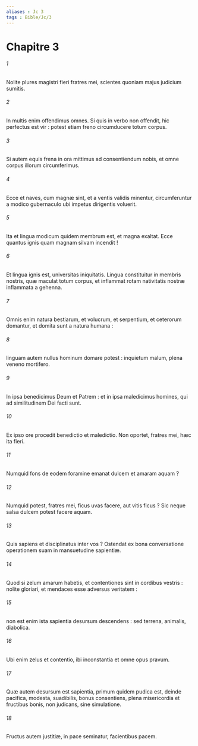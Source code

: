 ```yaml
---
aliases : Jc 3
tags : Bible/Jc/3
---
```


# Chapitre 3

###### 1
Nolite plures magistri fieri fratres mei, scientes quoniam majus judicium sumitis.
###### 2
In multis enim offendimus omnes. Si quis in verbo non offendit, hic perfectus est vir : potest etiam freno circumducere totum corpus.
###### 3
Si autem equis frena in ora mittimus ad consentiendum nobis, et omne corpus illorum circumferimus.
###### 4
Ecce et naves, cum magnæ sint, et a ventis validis minentur, circumferuntur a modico gubernaculo ubi impetus dirigentis voluerit.
###### 5
Ita et lingua modicum quidem membrum est, et magna exaltat. Ecce quantus ignis quam magnam silvam incendit !
###### 6
Et lingua ignis est, universitas iniquitatis. Lingua constituitur in membris nostris, quæ maculat totum corpus, et inflammat rotam nativitatis nostræ inflammata a gehenna.
###### 7
Omnis enim natura bestiarum, et volucrum, et serpentium, et ceterorum domantur, et domita sunt a natura humana :
###### 8
linguam autem nullus hominum domare potest : inquietum malum, plena veneno mortifero.
###### 9
In ipsa benedicimus Deum et Patrem : et in ipsa maledicimus homines, qui ad similitudinem Dei facti sunt.
###### 10
Ex ipso ore procedit benedictio et maledictio. Non oportet, fratres mei, hæc ita fieri.
###### 11
Numquid fons de eodem foramine emanat dulcem et amaram aquam ?
###### 12
Numquid potest, fratres mei, ficus uvas facere, aut vitis ficus ? Sic neque salsa dulcem potest facere aquam.
###### 13
Quis sapiens et disciplinatus inter vos ? Ostendat ex bona conversatione operationem suam in mansuetudine sapientiæ.
###### 14
Quod si zelum amarum habetis, et contentiones sint in cordibus vestris : nolite gloriari, et mendaces esse adversus veritatem :
###### 15
non est enim ista sapientia desursum descendens : sed terrena, animalis, diabolica.
###### 16
Ubi enim zelus et contentio, ibi inconstantia et omne opus pravum.
###### 17
Quæ autem desursum est sapientia, primum quidem pudica est, deinde pacifica, modesta, suadibilis, bonus consentiens, plena misericordia et fructibus bonis, non judicans, sine simulatione.
###### 18
Fructus autem justitiæ, in pace seminatur, facientibus pacem.

